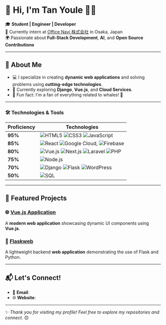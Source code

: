 
# 👋 Hi, I'm Tan Youle 👨‍💻

🎓 **Student | Engineer | Developer**  
💼 Currently intern at [Office Navi 株式会社](https://www.office-navi.jp) in Osaka, Japan  
🌍 Passionate about **Full-Stack Development**, **AI**, and **Open Source Contributions**  

---

## 🎨 About Me
- 💻 I specialize in creating **dynamic web applications** and solving problems using **cutting-edge technologies**.
- 🧠 Currently exploring **Django**, **Vue.js**, and **Cloud Services**.
- 🐳 Fun fact: I'm a fan of everything related to whales! 🐋

---

### 🛠️ Technologies & Tools

| **Proficiency**   | **Technologies**                                                                                       |
|-------------------|-------------------------------------------------------------------------------------------------------|
| **95%**           | ![HTML5](https://img.shields.io/badge/-HTML5-E34F26?logo=html5&logoColor=white) ![CSS3](https://img.shields.io/badge/-CSS3-1572B6?logo=css3&logoColor=white) ![JavaScript](https://img.shields.io/badge/-JavaScript-F7DF1E?logo=javascript&logoColor=black) |
| **85%**           | ![React](https://img.shields.io/badge/-React-61DAFB?logo=react&logoColor=black) ![Google Cloud](https://img.shields.io/badge/-Google%20Cloud-4285F4?logo=google-cloud&logoColor=white), ![Firebase](https://img.shields.io/badge/-Firebase-FFCA28?logo=firebase&logoColor=black) |
| **80%**           | ![Vue.js](https://img.shields.io/badge/-Vue.js-4FC08D?logo=vue.js&logoColor=white) ![Next.js](https://img.shields.io/badge/-Next.js-000000?logo=next.js&logoColor=white) ![Laravel](https://img.shields.io/badge/-Laravel-FF2D20?logo=laravel&logoColor=white) ![PHP](https://img.shields.io/badge/-PHP-777BB4?logo=php&logoColor=white) |
| **75%**           | ![Node.js](https://img.shields.io/badge/-Node.js-339933?logo=node.js&logoColor=white) |
| **70%**           | ![Django](https://img.shields.io/badge/-Django-092E20?logo=django&logoColor=white) ![Flask](https://img.shields.io/badge/-Flask-000000?logo=flask&logoColor=white) ![WordPress](https://img.shields.io/badge/-WordPress-21759B?logo=wordpress&logoColor=white) |
| **50%**           | ![SQL](https://img.shields.io/badge/-SQL-003B57?logo=mysql&logoColor=white) |

---

## 🌟 Featured Projects

### 🌐 [Vue.js Application](https://github.com/Youle1018/vue)
A **modern web application** showcasing dynamic UI components using **Vue.js**.

### 🚀 [Flaskweb](https://github.com/youle1999/flaskweb)
A lightweight backend **web application** demonstrating the use of Flask and Python.

---

## 📬 Let's Connect!

- 📧 **Email**: 
- 🌐 **Website**: 

---

✨ *Thank you for visiting my profile! Feel free to explore my repositories and connect.* 😊

